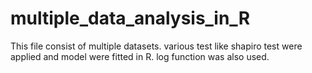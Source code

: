 # multiple_data_analysis_in_R
This file consist of multiple datasets.
various test like shapiro test were applied and model were fitted in R.
log function was also used.
